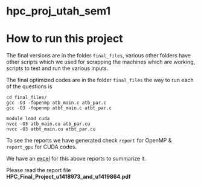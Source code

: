 # hpc_proj_utah_sem1

# How to run this project

The final versions are in the folder `final_files`, various other folders have other scripts which we used for scrapping the machines which are working, scripts to test and run the various inputs.

The final optimized codes are in the folder `final_files` the way to run each of the questions is 

```
cd final_files/
gcc -O3 -fopenmp atb_main.c atb_par.c
gcc -O3 -fopenmp atbt_main.c atbt_par.c

module load cuda
nvcc -O3 atb_main.cu atb_par.cu
nvcc -O3 atbt_main.cu atbt_par.cu

```

To see the reports we have generated check `report` for OpenMP &  `report_gpu` for CUDA codes.

We have an [excel](https://docs.google.com/spreadsheets/d/1ir2cIa9oyMpzsyp6Z6ynQKn3QNsJmzfG10438fz-rAs/edit?usp=sharing) for this above reports to summarize it.

Please read the report file **HPC_Final_Project_u1418973_and_u1419864.pdf**
